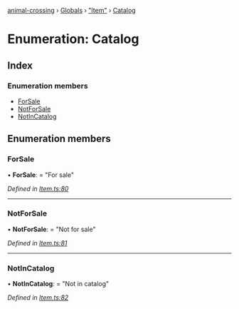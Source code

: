 [animal-crossing](../README.md) › [Globals](../globals.md) › ["Item"](../modules/_item_.md) › [Catalog](_item_.catalog.md)

# Enumeration: Catalog

## Index

### Enumeration members

* [ForSale](_item_.catalog.md#forsale)
* [NotForSale](_item_.catalog.md#notforsale)
* [NotInCatalog](_item_.catalog.md#notincatalog)

## Enumeration members

###  ForSale

• **ForSale**: = "For sale"

*Defined in [Item.ts:80](https://github.com/Norviah/animal-crossing/blob/1f4a387/module/types/Item.ts#L80)*

___

###  NotForSale

• **NotForSale**: = "Not for sale"

*Defined in [Item.ts:81](https://github.com/Norviah/animal-crossing/blob/1f4a387/module/types/Item.ts#L81)*

___

###  NotInCatalog

• **NotInCatalog**: = "Not in catalog"

*Defined in [Item.ts:82](https://github.com/Norviah/animal-crossing/blob/1f4a387/module/types/Item.ts#L82)*
